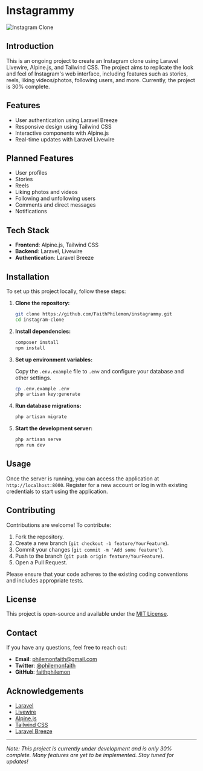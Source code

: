 # Instagrammy

![Instagram Clone](path_to_screenshot.png)  <!-- Replace with a screenshot of your project -->

## Introduction

This is an ongoing project to create an Instagram clone using Laravel Livewire, Alpine.js, and Tailwind CSS. The project aims to replicate the look and feel of Instagram's web interface, including features such as stories, reels, liking videos/photos, following users, and more. Currently, the project is 30% complete.

## Features

- User authentication using Laravel Breeze
- Responsive design using Tailwind CSS
- Interactive components with Alpine.js
- Real-time updates with Laravel Livewire

## Planned Features

- User profiles
- Stories
- Reels
- Liking photos and videos
- Following and unfollowing users
- Comments and direct messages
- Notifications

## Tech Stack

- **Frontend**: Alpine.js, Tailwind CSS
- **Backend**: Laravel, Livewire
- **Authentication**: Laravel Breeze

## Installation

To set up this project locally, follow these steps:

1. **Clone the repository:**

    ```bash
    git clone https://github.com/FaithPhilemon/instagrammy.git
    cd instagram-clone
    ```

2. **Install dependencies:**

    ```bash
    composer install
    npm install
    ```

3. **Set up environment variables:**

    Copy the `.env.example` file to `.env` and configure your database and other settings.

    ```bash
    cp .env.example .env
    php artisan key:generate
    ```

4. **Run database migrations:**

    ```bash
    php artisan migrate
    ```

5. **Start the development server:**

    ```bash
    php artisan serve
    npm run dev
    ```

## Usage

Once the server is running, you can access the application at `http://localhost:8000`. Register for a new account or log in with existing credentials to start using the application.

## Contributing

Contributions are welcome! To contribute:

1. Fork the repository.
2. Create a new branch (`git checkout -b feature/YourFeature`).
3. Commit your changes (`git commit -m 'Add some feature'`).
4. Push to the branch (`git push origin feature/YourFeature`).
5. Open a Pull Request.

Please ensure that your code adheres to the existing coding conventions and includes appropriate tests.

## License

This project is open-source and available under the [MIT License](LICENSE).

## Contact

If you have any questions, feel free to reach out:

- **Email**: philemonfaith@gmail.com
- **Twitter**: [@philemonfaith](https://x.com/philemonfaith)
- **GitHub**: [faithphilemon](https://github.com/FaithPhilemon)

## Acknowledgements

- [Laravel](https://laravel.com/)
- [Livewire](https://laravel-livewire.com/)
- [Alpine.js](https://alpinejs.dev/)
- [Tailwind CSS](https://tailwindcss.com/)
- [Laravel Breeze](https://laravel.com/docs/8.x/starter-kits#laravel-breeze)

---

*Note: This project is currently under development and is only 30% complete. Many features are yet to be implemented. Stay tuned for updates!*
